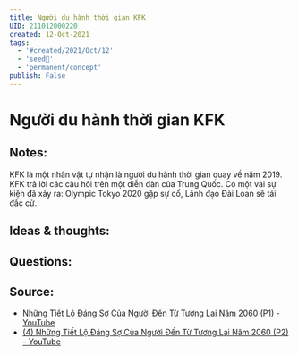 ```yaml
---
title: Người du hành thời gian KFK
UID: 211012000220
created: 12-Oct-2021
tags:
  - '#created/2021/Oct/12'
  - 'seed🥜'
  - 'permanent/concept'
publish: False
---
```

# Người du hành thời gian KFK

## Notes:
KFK là một nhân vật tự nhận là người du hành thời gian quay về năm 2019. KFK trả lời các câu hỏi trên một diễn đàn của Trung Quốc. 
Có một vài sự kiện đã xảy ra: Olympic Tokyo 2020 gặp sự cố, Lãnh đạo Đài Loan sẽ tái đắc cử.

## Ideas & thoughts:

## Questions:

## Source:
- [Những Tiết Lộ Đáng Sợ Của Người Đến Từ Tương Lai Năm 2060 (P1) - YouTube](https://www.youtube.com/watch?v=fG2c-LMs9dE)
- [(4) Những Tiết Lộ Đáng Sợ Của Người Đến Từ Tương Lai Năm 2060 (P2) - YouTube](https://www.youtube.com/watch?v=XOjC2eEvHKE)